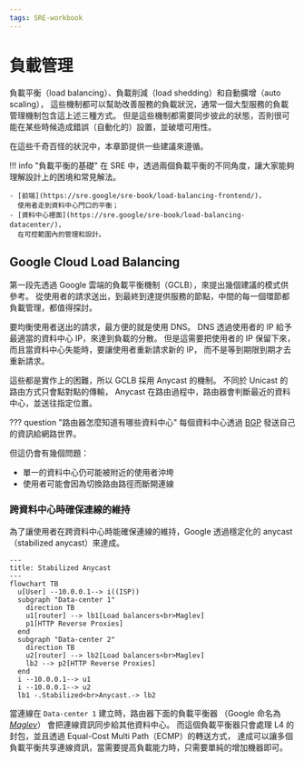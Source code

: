 ```yaml
---
tags: SRE-workbook
---
```


# 負載管理

負載平衡（load balancing）、負載削減（load shedding）和自動擴增（auto scaling），
這些機制都可以幫助改善服務的負載狀況，通常一個大型服務的負載管理機制包含這上述三種方式。
但是這些機制都需要同步彼此的狀態，否則很可能在某些時候造成錯誤（自動化的）設置，並破壞可用性。

在這些千奇百怪的狀況中，本章節提供一些建議來遵循。

!!! info "負載平衡的基礎"
    在 SRE 中，透過兩個負載平衡的不同角度，讓大家能夠理解設計上的困境和常見解法。

    - [前端](https://sre.google/sre-book/load-balancing-frontend/)，
      使用者走到資料中心門口的平衡；
    - [資料中心裡面](https://sre.google/sre-book/load-balancing-datacenter/)，
      在可控範圍內的管理和設計。

## Google Cloud Load Balancing

第一段先透過 Google 雲端的負載平衡機制（GCLB），來提出幾個建議的模式供參考。
從使用者的請求送出，到最終到達提供服務的節點，中間的每一個環節都負載管理，都值得探討。

要均衡使用者送出的請求，最方便的就是使用 DNS。
DNS 透過使用者的 IP 給予最適當的資料中心 IP，來達到負載的分散。
但是這需要把使用者的 IP 保留下來，而且當資料中心失能時，要讓使用者重新請求新的 IP，
而不是等到期限到期才去重新請求。

這些都是實作上的困難，所以 GCLB 採用 Anycast 的機制。
不同於 Unicast 的路由方式只會點對點的傳輸，
Anycast 在路由過程中，路由器會判斷最近的資料中心，並送往指定位置。

??? question "路由器怎麼知道有哪些資料中心"
    每個資料中心透過 [BGP](https://networklessons.com/bgp/introduction-to-bgp)
    發送自己的資訊給網路世界。

但這仍會有幾個問題：

- 單一的資料中心仍可能被附近的使用者沖垮
- 使用者可能會因為切換路由路徑而斷開連線

### 跨資料中心時確保連線的維持

為了讓使用者在跨資料中心時能確保連線的維持，Google 透過穩定化的 anycast（stabilized anycast）來達成。

```mermaid
---
title: Stabilized Anycast
---
flowchart TB
  u[User] --10.0.0.1--> i((ISP))
  subgraph "Data-center 1"
    direction TB
    u1[router] --> lb1[Load balancers<br>Maglev]
    p1[HTTP Reverse Proxies]
  end
  subgraph "Data-center 2"
    direction TB
    u2[router] --> lb2[Load balancers<br>Maglev]
    lb2 --> p2[HTTP Reverse Proxies]
  end
  i --10.0.0.1--> u1
  i --10.0.0.1--> u2
  lb1 -.Stabilized<br>Anycast.-> lb2
```

當連線在 `Data-center 1` 建立時，路由器下面的負載平衡器
（Google 命名為 [*Maglev*](https://research.google/pubs/maglev-a-fast-and-reliable-software-network-load-balancer/)）
會把連線資訊同步給其他資料中心。
而這個負載平衡器只會處理 L4 的封包，並且透過 Equal-Cost Multi Path（ECMP）的轉送方式，
達成可以讓多個負載平衡共享連線資訊，當需要提高負載能力時，只需要單純的增加機器即可。
